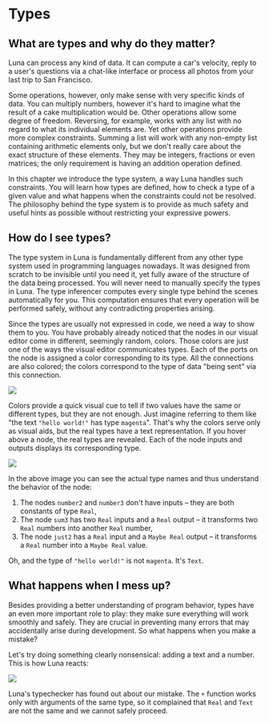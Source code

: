 # Types

## What are types and why do they matter?

Luna can process any kind of data. It can compute a car's velocity, reply to a user's questions via a chat-like interface or process all photos from your last trip to San Francisco. 

Some operations, however, only make sense with very specific kinds of data. You can multiply numbers, however it's hard to imagine what the result of a cake multiplication would be. Other operations allow some degree of freedom. Reversing, for example, works with any list with no regard to what its individual elements are. Yet other operations provide more complex constraints. Summing a list will work with any non-empty list containing arithmetic elements only, but we don't really care about the exact structure of these elements. They may be integers, fractions or even matrices; the only requirement is having an addition operation defined.

In this chapter we introduce the type system, a way Luna handles such constraints. You will learn how types are defined, how to check a type of a given value and what happens when the constraints could not be resolved. The philosophy behind the type system is to provide as much safety and useful hints as possible without restricting your expressive powers.


## How do I see types?

The type system in Luna is fundamentally different from any other type system used in programming languages nowadays. It was designed from scratch to be invisible until you need it, yet fully aware of the structure of the data being processed. You will never need to manually specify the types in Luna. The type inferencer computes every single type behind the scenes automatically for you. This computation ensures that every operation will be performed safely, without any contradicting properties arising.

Since the types are usually not expressed in code, we need a way to show them to you. You have probably already noticed that the nodes in our visual editor come in different, seemingly random, colors. Those colors are just one of the ways the visual editor communicates types. Each of the ports on the node is assigned a color corresponding to its type. All the connections are also colored; the colors correspond to the type of data "being sent" via this connection.

![](assets/colorful_graph.png)

Colors provide a quick visual cue to tell if two values have the same or different types, but they are not enough. Just imagine referring to them like "the text `"hello world!"` has type `magenta`". That's why the colors serve only as visual aids, but the real types have a text representation. If you hover above a node, the real types are revealed. Each of the node inputs and outputs displays its corresponding type.

![](assets/graph_with_types.png)

In the above image you can see the actual type names and thus understand the behavior of the node:

1. The nodes `number2` and `number3` don't have inputs – they are both constants of type `Real`,
2. The node `sum3` has two `Real` inputs and a `Real` output – it transforms two `Real` numbers into another `Real` number,
3. The node `just2` has a `Real` input and a `Maybe Real` output – it transforms a `Real` number into a `Maybe Real` value.

Oh, and the type of `"hello world!"` is not `magenta`. It's `Text`.

## What happens when I mess up?

Besides providing a better understanding of program behavior, types have an even more important role to play: they make sure everything will work smoothly and safely. They are crucial in preventing many errors that may accidentally arise during development. So what happens when you make a mistake?

Let's try doing something clearly nonsensical: adding a text and a number. This is how Luna reacts:

![](assets/tc_error.png)

Luna's typechecker has found out about our mistake. The `+` function works only with arguments of the same type, so it complained that `Real` and `Text` are not the same and we cannot safely proceed.
